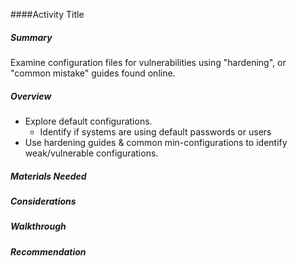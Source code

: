 ####Activity Title

##### Summary

Examine configuration files for vulnerabilities  using "hardening", or "common mistake" guides found online.

##### Overview
  * Explore default configurations.
    * Identify if systems are using default passwords or users
  * Use hardening guides & common min-configurations to identify weak/vulnerable configurations.

##### Materials Needed

##### Considerations

##### Walkthrough

##### Recommendation

